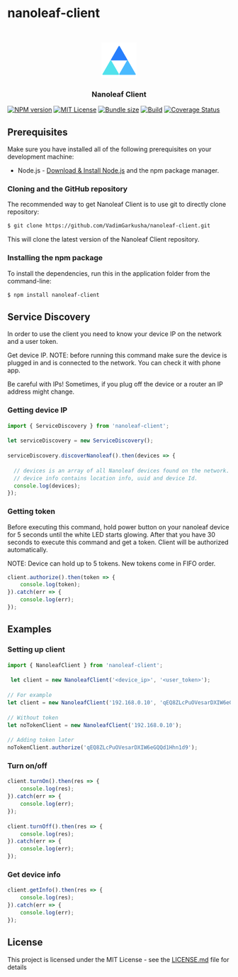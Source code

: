 # nanoleaf-client

<br />
<p align="center">
  <a>
    <img src="https://github.com/BullFrog13/Nanoleaf-Client/blob/master/nano1.png" alt="Logo" width="80" height="80">
  </a>

  <h3 align="center">Nanoleaf Client</h3>
</p>

[![NPM version](https://img.shields.io/npm/v/nanoleaf-client)](https://www.npmjs.com/package/nanoleaf-client)
[![MIT License](https://img.shields.io/npm/l/nanoleaf-client)](https://img.shields.io/npm/l/nanoleaf-client)
[![Bundle size](https://img.shields.io/bundlephobia/min/nanoleaf-client)](https://img.shields.io/bundlephobia/min/nanoleaf-client)
[![Build](https://img.shields.io/travis/com/VadimGarkusha/nanoleaf-client)](https://travis-ci.com/VadimGarkusha/nanoleaf-client)
[![Coverage Status](https://coveralls.io/repos/github/VadimGarkusha/nanoleaf-client/badge.svg)](https://coveralls.io/github/VadimGarkusha/nanoleaf-client)

## Prerequisites
Make sure you have installed all of the following prerequisites on your development machine:
* Node.js - [Download & Install Node.js](https://nodejs.org/en/download/) and the npm package manager.

### Cloning and the GitHub repository
The recommended way to get Nanoleaf Client is to use git to directly clone repository:

```bash
$ git clone https://github.com/VadimGarkusha/nanoleaf-client.git
```

This will clone the latest version of the Nanoleaf Client repository.

### Installing the npm package
To install the dependencies, run this in the application folder from the command-line:

```bash
$ npm install nanoleaf-client
```

## Service Discovery

In order to use the client you need to know your device IP on the network and a user token.

Get device IP. NOTE: before running this command make sure the device is plugged in and is connected to the network. You can check it with phone app.

Be careful with IPs! Sometimes, if you plug off the device or a router an IP address might change.

### Getting device IP
```javascript
import { ServiceDiscovery } from 'nanoleaf-client';

let serviceDiscovery = new ServiceDiscovery();

serviceDiscovery.discoverNanoleaf().then(devices => {

  // devices is an array of all Nanoleaf devices found on the network.
  // device info contains location info, uuid and device Id.
  console.log(devices);
});
```

### Getting token
Before executing this command, hold power button on your nanoleaf device for 5 seconds until the white LED starts glowing. After that you have 30 seconds to execute this command and get a token. Client will be authorized automatically.

NOTE: Device can hold up to 5 tokens. New tokens come in FIFO order.
```javascript
client.authorize().then(token => {
    console.log(token);
}).catch(err => {
    console.log(err);
});
```

## Examples

### Setting up client
```javascript
import { NanoleafClient } from 'nanoleaf-client';

 let client = new NanoleafClient('<device_ip>', '<user_token>');

// For example
let client = new NanoleafClient('192.168.0.10', 'qEQ8ZLcPuOVesarDXIW6eGQQd1Hhn1d9');

// Without token
let noTokenClient = new NanoleafClient('192.168.0.10');

// Adding token later
noTokenClient.authorize('qEQ8ZLcPuOVesarDXIW6eGQQd1Hhn1d9');
```

### Turn on/off
```javascript
client.turnOn().then(res => {
    console.log(res);
}).catch(err => {
    console.log(err);
});

client.turnOff().then(res => {
    console.log(res);
}).catch(err => {
    console.log(err);
});
```

### Get device info
```javascript
client.getInfo().then(res => {
    console.log(res);
}).catch(err => {
    console.log(err);
});
```

## License
This project is licensed under the MIT License - see the [LICENSE.md](LICENSE.md) file for details
